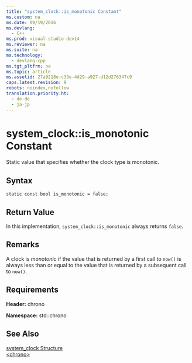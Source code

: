 ```yaml
---
title: "system_clock::is_monotonic Constant"
ms.custom: na
ms.date: 09/19/2016
ms.devlang: 
  - C++
ms.prod: visual-studio-dev14
ms.reviewer: na
ms.suite: na
ms.technology: 
  - devlang-cpp
ms.tgt_pltfrm: na
ms.topic: article
ms.assetid: 27a9218e-c33e-4d29-a927-d12d276347c9
caps.latest.revision: 9
robots: noindex,nofollow
translation.priority.ht: 
  - de-de
  - ja-jp
---
```

# system_clock::is_monotonic Constant
Static value that specifies whether the clock type is monotonic.  
  
## Syntax  
  
```  
static const bool is_monotonic = false;  
```  
  
## Return Value  
 In this implementation, `system_clock::is_monotonic` always returns `false`.  
  
## Remarks  
 A clock is *monotonic* if the value that is returned by a first call to `now()` is always less than or equal to the value that is returned by a subsequent call to `now()`.  
  
## Requirements  
 **Header:** chrono  
  
 **Namespace:** std::chrono  
  
## See Also  
 [system_clock Structure](../vs140/system_clock-Structure.md)   
 [<chrono\>](../vs140/-chrono-.md)